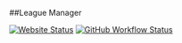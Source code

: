 ##League Manager

[![Website Status](https://img.shields.io/website?url=http%3A%2F%2F172.104.138.159)](http://172.104.138.159)
[![GitHub Workflow Status](https://img.shields.io/github/workflow/status/chris0chris/league-manager/Pytest-CI)](https://github.com/chris0chris/league-manager/actions?query=workflow%3APytest-CI)
